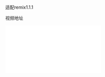 ### 
适配remix1.1.1

视频地址

<iframe src="//player.bilibili.com/player.html?aid=338039100&bvid=BV17R4y1g7Ne&cid=480955923&page=1" scrolling="no" border="0" frameborder="no" framespacing="0" allowfullscreen="true"> </iframe>
